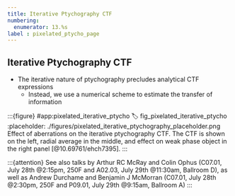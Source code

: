 ```yaml
---
title: Iterative Ptychography CTF
numbering:
  enumerator: 13.%s
label : pixelated_ptycho_page
---
```


## Iterative Ptychography CTF

- The iterative nature of ptychography precludes analytical CTF expressions
  - Instead, we use a numerical scheme to estimate the transfer of information

:::{figure} #app:pixelated_iterative_ptycho
:label: fig_pixelated_iterative_ptycho
:placeholder: ./figures/pixelated_iterative_ptychography_placeholder.png
Effect of aberrations on the iterative ptychography CTF.
The CTF is shown on the left, radial average in the middle, and effect on weak phase object in the right panel [@10.69761/ehch7395].
:::

:::{attention}
See also talks by Arthur RC McRay and Colin Ophus (C07.01, July 28th \@2:15pm, 250F and A02.03, July 29th \@11:30am, Ballroom D), as well as Andrew Durchame and Benjamin J McMorran (C07.01, July 28th \@2:30pm, 250F and P09.01, July 29th \@9:15am, Ballroom A)
:::
